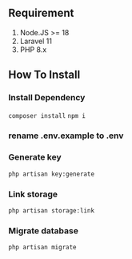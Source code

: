 ## Requirement

1. Node.JS >= 18
2. Laravel 11
3. PHP 8.x

## How To Install

### Install Dependency

`composer install`
`npm i`

### rename .env.example to .env

### Generate key

`php artisan key:generate`

### Link storage

`php artisan storage:link`

### Migrate database

`php artisan migrate`
